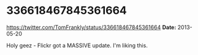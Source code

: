 # 336618467845361664
https://twitter.com/TomFrankly/status/336618467845361664
**Date:** 2013-05-20

Holy geez - Flickr got a MASSIVE update. I'm liking this.
